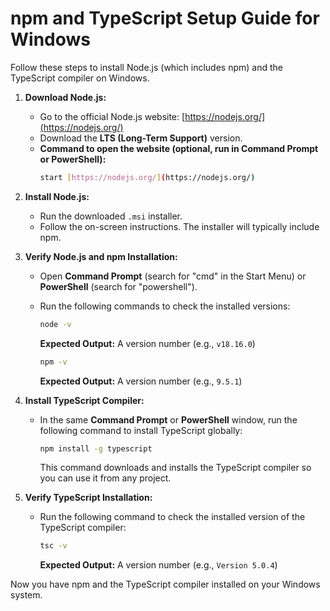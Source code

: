 # npm and TypeScript Setup Guide for Windows

Follow these steps to install Node.js (which includes npm) and the TypeScript compiler on Windows.

1.  **Download Node.js:**
    * Go to the official Node.js website: [https://nodejs.org/](https://nodejs.org/)
    * Download the **LTS (Long-Term Support)** version.
    * **Command to open the website (optional, run in Command Prompt or PowerShell):**
        ```bash
        start [https://nodejs.org/](https://nodejs.org/)
        ```

2.  **Install Node.js:**
    * Run the downloaded `.msi` installer.
    * Follow the on-screen instructions. The installer will typically include npm.

3.  **Verify Node.js and npm Installation:**
    * Open **Command Prompt** (search for "cmd" in the Start Menu) or **PowerShell** (search for "powershell").
    * Run the following commands to check the installed versions:
        ```bash
        node -v
        ```
        **Expected Output:** A version number (e.g., `v18.16.0`)

        ```bash
        npm -v
        ```
        **Expected Output:** A version number (e.g., `9.5.1`)

4.  **Install TypeScript Compiler:**
    * In the same **Command Prompt** or **PowerShell** window, run the following command to install TypeScript globally:
        ```bash
        npm install -g typescript
        ```
        This command downloads and installs the TypeScript compiler so you can use it from any project.

5.  **Verify TypeScript Installation:**
    * Run the following command to check the installed version of the TypeScript compiler:
        ```bash
        tsc -v
        ```
        **Expected Output:** A version number (e.g., `Version 5.0.4`)

Now you have npm and the TypeScript compiler installed on your Windows system.
